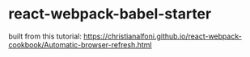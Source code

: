 # react-webpack-babel-starter

built from this tutorial:
https://christianalfoni.github.io/react-webpack-cookbook/Automatic-browser-refresh.html
